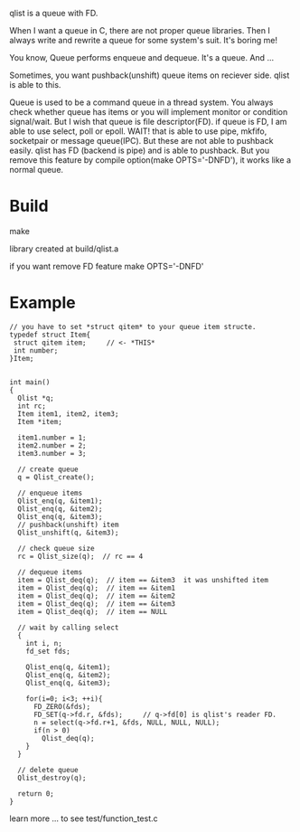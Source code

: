 qlist is a queue with FD. 

When I want a queue in C, there are not proper queue libraries.
Then I always write and rewrite a queue for some system's suit. It's boring me!


You know, Queue performs enqueue and dequeue. It's a queue. And ...

Sometimes, you want pushback(unshift) queue items on reciever side. 
qlist is able to this.

Queue is used to be a command queue in a thread system. 
You always check whether queue has items or you will implement monitor or condition signal/wait.
But I wish that queue is file descriptor(FD). if queue is FD, I am able to use 
select, poll or epoll. WAIT! that is able to use pipe, mkfifo, socketpair or message queue(IPC).
But these are not able to pushback easily.
qlist has FD (backend is pipe) and is able to pushback. 
But you remove this feature by compile option(make OPTS='-DNFD'), it works like a normal queue.

Build
=====

make 

library created at build/qlist.a

if you want remove FD feature
make OPTS='-DNFD'


Example
=======
~~~~
// you have to set *struct qitem* to your queue item structe. 
typedef struct Item{
 struct qitem item;     // <- *THIS*
 int number;            
}Item;


int main()
{
  Qlist *q;
  int rc;
  Item item1, item2, item3;
  Item *item;

  item1.number = 1;
  item2.number = 2;
  item3.number = 3;

  // create queue 
  q = Qlist_create();
  
  // enqueue items
  Qlist_enq(q, &item1);
  Qlist_enq(q, &item2);
  Qlist_enq(q, &item3);
  // pushback(unshift) item
  Qlist_unshift(q, &item3);

  // check queue size
  rc = Qlist_size(q);  // rc == 4

  // dequeue items
  item = Qlist_deq(q);  // item == &item3  it was unshifted item
  item = Qlist_deq(q);  // item == &item1
  item = Qlist_deq(q);  // item == &item2
  item = Qlist_deq(q);  // item == &item3
  item = Qlist_deq(q);  // item == NULL
  
  // wait by calling select
  {
    int i, n;
    fd_set fds;
    
    Qlist_enq(q, &item1);
    Qlist_enq(q, &item2);
    Qlist_enq(q, &item3);

    for(i=0; i<3; ++i){
      FD_ZERO(&fds);
      FD_SET(q->fd.r, &fds);     // q->fd[0] is qlist's reader FD.
      n = select(q->fd.r+1, &fds, NULL, NULL, NULL);
      if(n > 0)
        Qlist_deq(q);
    }
  }

  // delete queue
  Qlist_destroy(q);

  return 0;
}
~~~~

learn more ... to see test/function_test.c


